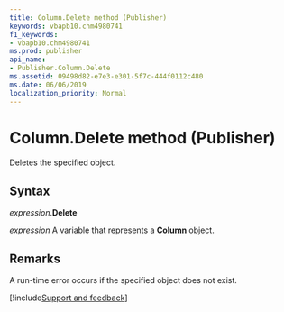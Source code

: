```yaml
---
title: Column.Delete method (Publisher)
keywords: vbapb10.chm4980741
f1_keywords:
- vbapb10.chm4980741
ms.prod: publisher
api_name:
- Publisher.Column.Delete
ms.assetid: 09498d82-e7e3-e301-5f7c-444f0112c480
ms.date: 06/06/2019
localization_priority: Normal
---
```



# Column.Delete method (Publisher)

Deletes the specified object.


## Syntax

_expression_.**Delete**

_expression_ A variable that represents a **[Column](Publisher.Column.md)** object.


## Remarks

A run-time error occurs if the specified object does not exist.

[!include[Support and feedback](~/includes/feedback-boilerplate.md)]